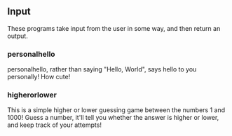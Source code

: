 ## Input
These programs take input from the user in some way, and then return an output.

### personalhello
personalhello, rather than saying "Hello, World", says hello to you personally! How cute!

### higherorlower
This is a simple higher or lower guessing game between the numbers 1 and 1000! Guess a number, it'll tell you whether the answer is higher or lower, and keep track of your attempts!